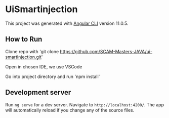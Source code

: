 # UiSmartinjection

This project was generated with [Angular CLI](https://github.com/angular/angular-cli) version 11.0.5.

## How to Run
Clone repo with 'git clone https://github.com/SCAM-Masters-JAVA/ui-smartinjection.git' 

Open in chosen IDE, we use VSCode 

Go into project directory and run 'npm install'

## Development server

Run `ng serve` for a dev server. Navigate to `http://localhost:4200/`. The app will automatically reload if you change any of the source files.
